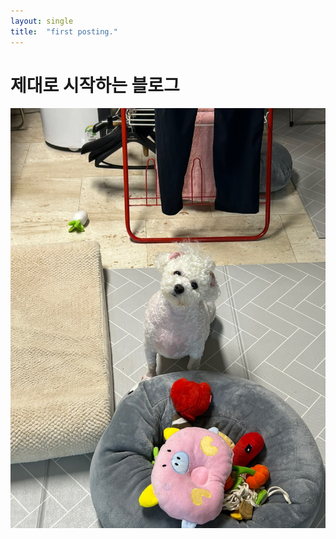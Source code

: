 ```yaml
---
layout: single
title:  "first posting."
---
```


# 제대로 시작하는 블로그

![KakaoTalk_20230721_115013300](../images/2023-07-21-first/KakaoTalk_20230721_115013300.jpg)
